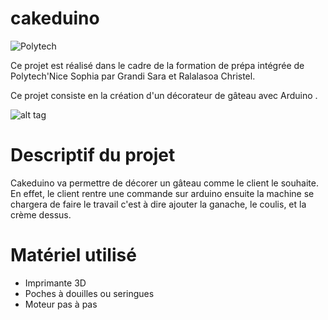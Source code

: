 # cakeduino
![Polytech](http://www.polytechnice.fr/jahia/jsp/jahia/templates/inc/img/polytech_nice-sophia.png)

Ce projet est réalisé dans le cadre de la formation de prépa intégrée de Polytech'Nice Sophia par Grandi Sara et Ralalasoa Christel.

Ce projet consiste en la création d'un décorateur de gâteau avec Arduino .

![alt tag](http://static.750g.com/images/622-auto/72109981c2b3fa9906c8360dde603d3b/gateau-facon-tiramisu.jpg)

# Descriptif du projet
Cakeduino va permettre de décorer un gâteau comme le client le souhaite. En effet, le client rentre une commande sur arduino ensuite la machine se chargera de faire le travail c'est à dire ajouter la ganache, le coulis, et la crème dessus.

# Matériel utilisé
- Imprimante 3D
- Poches à douilles ou seringues
- Moteur pas à pas
